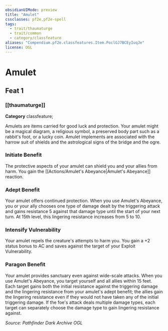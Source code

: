 ```yaml
---
obsidianUIMode: preview
title: "Amulet"
cssclasses: pf2e,pf2e-spell
tags:
  - trait/thaumaturge
  - trait/common
  - category/classfeature
aliases: "Compendium.pf2e.classfeatures.Item.PoclGJ7BCEyIuqJe"
license: OGL
---
```

# Amulet
## Feat 1
### [[thaumaturge]]

**Category** classfeature; 




Amulets are items carried for good luck and protection. Your amulet might be a magical diagram, a religious symbol, a preserved body part such as a rabbit's foot, or a lucky coin. Amulet implements are associated with the harrow suit of shields and the astrological signs of the bridge and the ogre.

### **Initiate Benefit**

The protective aspects of your amulet can shield you and your allies from harm. You gain the [[Actions/Amulet's Abeyance|Amulet's Abeyance]] reaction.

### **Adept Benefit**

Your amulet offers continued protection. When you use Amulet's Abeyance, you or your ally chooses one type of damage dealt by the triggering attack and gains resistance 5 against that damage type until the start of your next turn. At 15th level, this lingering resistance increases from 5 to 10.

### **Intensify Vulnerability**

Your amulet repels the creature's attempts to harm you. You gain a +2 status bonus to AC and saves against the target of your Exploit Vulnerability.

### **Paragon Benefit**

Your amulet provides sanctuary even against wide-scale attacks. When you use Amulet's Abeyance, you target yourself and all allies within 15 feet. Each target gains both the initial resistance against the triggering damage and the lingering resistance from your amulet's adept benefit; the allies gain the lingering resistance even if they would not have taken any of the initial triggering damage. If the foe's attack deals multiple damage types, each target can separately choose the damage type to gain lingering resistance against.

*Source: Pathfinder Dark Archive*
*OGL*